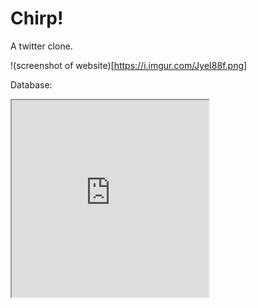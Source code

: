 # Chirp!
A twitter clone.

!(screenshot of website)[https://i.imgur.com/JyeI88f.png]

Database:
<iframe width="315" height="315" src='https://dbdiagram.io/embed/6352c80e4709410195b52a51'> </iframe>
